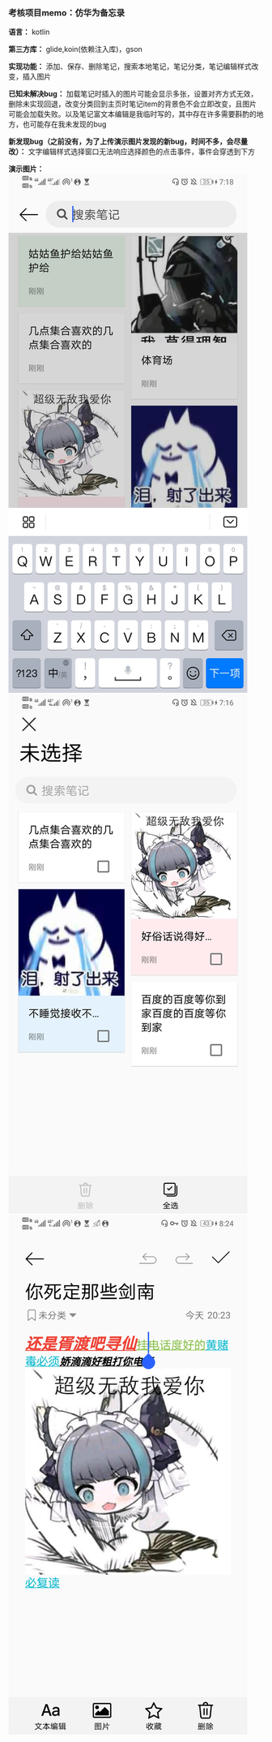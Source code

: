 ### 考核项目memo：仿华为备忘录

**语言：** kotlin

**第三方库：** glide,koin(依赖注入库)，gson

**实现功能：** 添加、保存、删除笔记，搜索本地笔记，笔记分类，笔记编辑样式改变，插入图片

**已知未解决bug：** 加载笔记时插入的图片可能会显示多张，设置对齐方式无效，删除未实现回退，改变分类回到主页时笔记item的背景色不会立即改变，且图片可能会加载失败。以及笔记富文本编辑是我临时写的，其中存在许多需要斟酌的地方，也可能存在我未发现的bug

**新发现bug（之前没有，为了上传演示图片发现的新bug，时间不多，会尽量改）：** 文字编辑样式选择窗口无法响应选择颜色的点击事件，事件会穿透到下方

**演示图片：**  ![](https://github.com/dr-chene/Memo/blob/main/Screenshot_20201201_191833_com.example.memo.jpg) 
               ![](https://github.com/dr-chene/Memo/blob/main/Screenshot_20201201_191618_com.example.memo.jpg)
               ![](https://github.com/dr-chene/Memo/blob/main/Screenshot_20201201_202430_com.example.memo.jpg)
